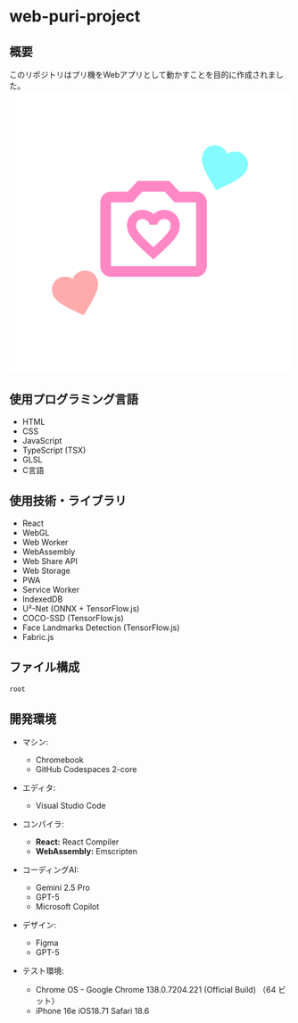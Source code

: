 # web-puri-project

## 概要
このリポジトリはプリ機をWebアプリとして動かすことを目的に作成されました。
![アプリアイコン](src/assets/logo/icon-original.png)

## 使用プログラミング言語
- HTML
- CSS
- JavaScript
- TypeScript (TSX)
- GLSL
- C言語

## 使用技術・ライブラリ  
- React  
- WebGL  
- Web Worker  
- WebAssembly
- Web Share API
- Web Storage
- PWA
- Service Worker
- IndexedDB
- U²-Net (ONNX + TensorFlow.js)
- COCO-SSD (TensorFlow.js)
- Face Landmarks Detection (TensorFlow.js)
- Fabric.js

## ファイル構成
```
root
```

## 開発環境
- マシン:
  - Chromebook  
  - GitHub Codespaces 2-core

- エディタ:
  - Visual Studio Code

- コンパイラ:
  - **React:** React Compiler  
  - **WebAssembly:** Emscripten

- コーディングAI:
  - Gemini 2.5 Pro  
  - GPT-5  
  - Microsoft Copilot

- デザイン:
  - Figma  
  - GPT-5

- テスト環境:
  - Chrome OS - Google Chrome 138.0.7204.221 (Official Build) （64 ビット）  
  - iPhone 16e iOS18.71 Safari 18.6  
